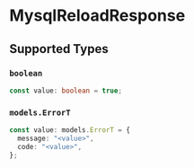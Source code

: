# MysqlReloadResponse


## Supported Types

### `boolean`

```typescript
const value: boolean = true;
```

### `models.ErrorT`

```typescript
const value: models.ErrorT = {
  message: "<value>",
  code: "<value>",
};
```

